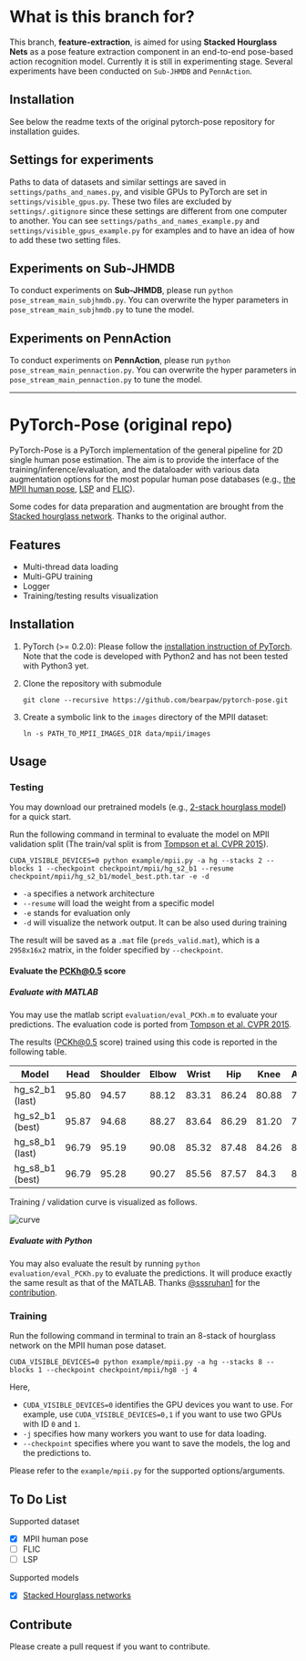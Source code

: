 # What is this branch for?
This branch, **feature-extraction**, is aimed for using **Stacked Hourglass Nets** as a pose feature extraction component in an end-to-end pose-based action recognition model. Currently it is still in experimenting stage. Several experiments have been conducted on `Sub-JHMDB` and `PennAction`.

## Installation
See below the readme texts of the original pytorch-pose repository for installation guides.

## Settings for experiments
Paths to data of datasets and similar settings are saved in `settings/paths_and_names.py`, and visible GPUs to PyTorch are set in `settings/visible_gpus.py`. These two files are excluded by `settings/.gitignore` since these settings are different from one computer to another. You can see `settings/paths_and_names_example.py` and `settings/visible_gpus_example.py` for examples and to have an idea of how to add these two setting files.

## Experiments on Sub-JHMDB
To conduct experiments on **Sub-JHMDB**, please run `python pose_stream_main_subjhmdb.py`. You can overwrite the hyper parameters in `pose_stream_main_subjhmdb.py` to tune the model.

## Experiments on PennAction
To conduct experiments on **PennAction**, please run `python pose_stream_main_pennaction.py`. You can overwrite the hyper parameters in `pose_stream_main_pennaction.py` to tune the model.



---------------------------------------------------------------------------------------------------------------------
# PyTorch-Pose (original repo)

PyTorch-Pose is a PyTorch implementation of the general pipeline for 2D single human pose estimation. The aim is to provide the interface of the training/inference/evaluation, and the dataloader with various data augmentation options for the most popular human pose databases (e.g., [the MPII human pose](http://human-pose.mpi-inf.mpg.de), [LSP](http://www.comp.leeds.ac.uk/mat4saj/lsp.html) and [FLIC](http://bensapp.github.io/flic-dataset.html)).

Some codes for data preparation and augmentation are brought from the [Stacked hourglass network](https://github.com/anewell/pose-hg-train). Thanks to the original author. 

## Features
- Multi-thread data loading
- Multi-GPU training
- Logger
- Training/testing results visualization

## Installation
1. PyTorch (>= 0.2.0): Please follow the [installation instruction of PyTorch](http://pytorch.org/). Note that the code is developed with Python2 and has not been tested with Python3 yet.

2. Clone the repository with submodule
   ```
   git clone --recursive https://github.com/bearpaw/pytorch-pose.git
   ```

3. Create a symbolic link to the `images` directory of the MPII dataset:
   ```
   ln -s PATH_TO_MPII_IMAGES_DIR data/mpii/images
   ```

## Usage

### Testing
You may download our pretrained models (e.g., [2-stack hourglass model](https://drive.google.com/drive/folders/0B63t5HSgY4SQQ2FBRE5rQ2EzbjQ?usp=sharing)) for a quick start.

Run the following command in terminal to evaluate the model on MPII validation split (The train/val split is from [Tompson et al. CVPR 2015](http://www.cims.nyu.edu/~tompson/data/mpii_valid_pred.zip)).
```
CUDA_VISIBLE_DEVICES=0 python example/mpii.py -a hg --stacks 2 --blocks 1 --checkpoint checkpoint/mpii/hg_s2_b1 --resume checkpoint/mpii/hg_s2_b1/model_best.pth.tar -e -d
```
* `-a` specifies a network architecture
* `--resume` will load the weight from a specific model
* `-e` stands for evaluation only
* `-d` will visualize the network output. It can be also used during training

The result will be saved as a `.mat` file (`preds_valid.mat`), which is a `2958x16x2` matrix, in the folder specified by `--checkpoint`.

#### Evaluate the PCKh@0.5 score

##### Evaluate with MATLAB

You may use the matlab script `evaluation/eval_PCKh.m` to evaluate your predictions. The evaluation code is ported from  [Tompson et al. CVPR 2015](http://www.cims.nyu.edu/~tompson/data/mpii_valid_pred.zip).

The results (PCKh@0.5 score) trained using this code is reported in the following table.


| Model            | Head | Shoulder | Elbow | Wrist | Hip  | Knee  | Ankle | Mean | 
| ---------------- | -----| -------- | ----- | ----- | ---- | ------|------ | ---- |
| hg_s2_b1 (last)  | 95.80| 94.57    | 88.12 | 83.31 | 86.24| 80.88 | 77.44 | 86.76|
| hg_s2_b1 (best)  | 95.87| 94.68    | 88.27 | 83.64 | 86.29| 81.20 | 77.70 | 86.95|
| hg_s8_b1 (last)  | 96.79| 95.19    | 90.08 | 85.32 | 87.48| 84.26 | 80.73 | 88.64|
| hg_s8_b1 (best)  | 96.79|	95.28	 | 90.27 | 85.56 | 87.57| 84.3  | 81.06	| 88.78|

Training / validation curve is visualized as follows.

![curve](data/acc_curve.png)
##### Evaluate with Python

You may also evaluate the result by running `python evaluation/eval_PCKh.py` to evaluate the predictions. It will produce exactly the same result as that of the MATLAB. Thanks [@sssruhan1](https://github.com/sssruhan1) for the [contribution](https://github.com/bearpaw/pytorch-pose/pull/2).

### Training
Run the following command in terminal to train an 8-stack of hourglass network on the MPII human pose dataset.
```
CUDA_VISIBLE_DEVICES=0 python example/mpii.py -a hg --stacks 8 --blocks 1 --checkpoint checkpoint/mpii/hg8 -j 4
```
Here, 
* `CUDA_VISIBLE_DEVICES=0` identifies the GPU devices you want to use. For example, use `CUDA_VISIBLE_DEVICES=0,1` if you want to use two GPUs with ID `0` and `1`. 
* `-j` specifies how many workers you want to use for data loading. 
* `--checkpoint` specifies where you want to save the models, the log and the predictions to.

Please refer to the `example/mpii.py` for the supported options/arguments.

## To Do List
Supported dataset
- [x] MPII human pose
- [ ] FLIC
- [ ] LSP

Supported models
- [x] [Stacked Hourglass networks](https://arxiv.org/abs/1603.06937)

## Contribute
Please create a pull request if you want to contribute.





